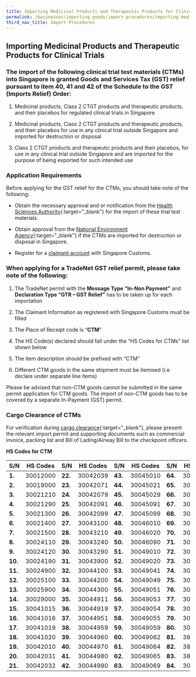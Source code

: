 ```yaml
---
title: Importing Medicinal Products and Therapeutic Products for Clinical Trials
permalink: /businesses/importing-goods/import-procedures/importing-medical-products-and-therapeutic-products-for-clinical-trials
third_nav_title: Import Procedures
---
```

## Importing Medicinal Products and Therapeutic Products for Clinical Trials


### The import of the following clinical trial test materials (CTMs) into Singapore is granted Goods and Services Tax (GST) relief pursuant to item 40, 41 and 42 of the Schedule to the GST (Imports Relief) Order:  

1.  Medicinal products, Class 2 CTGT products and therapeutic products, and their placebos for regulated clinical trials in Singapore
    
2.  Medicinal products, Class 2 CTGT products and therapeutic products, and their placebos for use in any clinical trial outside Singapore and imported for destruction or disposal
    
3.  Class 2 CTGT products and therapeutic products and their placebos, for  use in any clinical trial outside Singapore and are imported for the purpose of being exported for such intended use
    

###  Application Requirements

Before applying for the GST relief for the CTMs, you should take note of the following:

-   Obtain the necessary approval and or notification from the [Health Sciences Authority](https://www.hsa.gov.sg/Clinical-Trials/){:target="_blank"} for the import of these trial test materials.
    
-   Obtain approval from the [National Environment Agency](http://www.nea.gov.sg/energy-waste/waste-management){:target="_blank"} if the CTMs are imported for destruction or disposal in Singapore.
    
-   Register for a [claimant account](/businesses/new-traders-and-registration-services/registration-services/register-claimants) with Singapore Customs.
    

### When applying for a TradeNet GST relief permit, please take note of the following:  

1.  The TradeNet permit with the **Message Type “In-Non Payment”** and **Declaration Type “GTR – GST Relief”** has to be taken up for each importation
    
2.  The Claimant Information as registered with Singapore Customs must be filled
    
3.  The Place of Receipt code is “**CTM**”
    
4.  The HS Code(s) declared should fall under the “HS Codes for CTMs” list shown below

5.  The item description should be prefixed with “CTM”

6.  Different CTM goods in the same shipment must be itemised (i.e. declare under separate line items)

Please be advised that non-CTM goods cannot be submitted in the same permit application for CTM goods. The import of non-CTM goods has to be covered by a separate In-Payment (GST) permit.

### Cargo Clearance of CTMs

For verification during  [cargo clearance](https://www.ica.gov.sg/enteringanddeparting/cargo_postal_info){:target="_blank"}, please present the relevant import permit and supporting documents such as commercial invoice, packing list and Bill of Lading/Airway Bill to the checkpoint officers.

**HS Codes for CTM**

| S/N | HS Codes | S/N | HS Codes | S/N | HS Codes | S/N | HS Codes 
|--|--|--|--|--|--|--|--|
| **1.** | 30012000 | **22.** | 30042039 | **43.** | 30045010 | **64.** | 30049071 |
| **2.** | 30019000 | **23.** | 30042071 | **44.** | 30045021 | **65.** | 30049072 |
| **3.** | 30021210 | **24.** | 30042079 | **45.** | 30045029 | **66.** | 30049079 |
| **4.** | 30021290 | **25.** | 30042091 | **46.** | 30045091 | **67.** | 30049081 |
| **5.** | 30021300 | **26.** | 30042099 | **47.** | 30045099 | **68.** | 30049082 |
| **6.** | 30021400 | **27.** | 30043100 | **48.** | 30046010 | **69.** | 30049089 |
| **7.** | 30021500 | **28.** | 30043210 | **49.** | 30046020 | **70.** | 30049092 |
| **8.** |   30024110 | **29.** | 30043240 | **50.** | 30046090 | **71.** | 30049093 |
| **9.** | 30024120 | **30.** | 30043290 | **51.** | 30049010 | **72.** | 30049094 |
| **10.** | 30024190 | **31.** | 30043900 |**52.**  | 30049020 | **73.** | 30049095 |
| **11.** | 30024900 | **32.** | 30044100 |**53.**  | 30049041 | **74.** | 30049096 |
| **12.** | 30025100 | **33.** | 30044200 |**54.**  | 30049049 |**75.**  | 30049098 |
| **13.**| 30025900 |  **34.**| 30044300 | **55.** | 30049051 | **76.** | 30049099 |
| **14.** | 30029000 | **35.** | 30044911 |**56.** | 30049053 | **77.** | 30063010 |
| **15.** | 30041015 | **36.** | 30044919 | **57.** | 30049054 |**78.**  | 30063030 |
| **16.** | 30041016 | **37.** | 30044951 | **58.** | 30049055 |**79.**  | 30063090 |
| **17.** | 30041019 | **38.** | 30044959 | **59.** | 30049059 |**80.**  | 30066000 |
| **18.** | 30041020 | **39.** | 30044960 | **60.** | 30049062 |**81.**  | 38221100 |
| **19.** | 30042010 | **40.** | 30044970 | **61.** | 30049064 |**82.**  | 38221200 |
| **20.** | 30042031 | **41.** | 30044980 | **62.** | 30049065 |**83.** |38221900
| **21.** | 30042032 | **42.** | 30044990 | **63.** | 30049069 |**84.**|30069300|